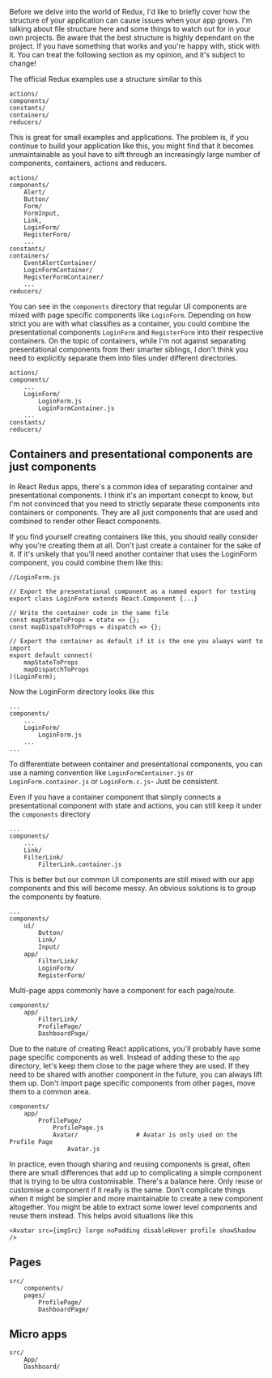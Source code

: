 Before we delve into the world of Redux, I'd like to briefly cover how the structure of your application can cause issues when your app grows. I'm talking about file structure here and some things to watch out for in your own projects. Be aware that the best structure is highly dependant on the project. If you have something that works and you're happy with, stick with it. You can treat the following section as my opinion, and it's subject to change!

The official Redux examples use a structure similar to this

```
actions/
components/
constants/
containers/
reducers/
```

This is great for small examples and applications. The problem is, if you continue to build your application like this, you might find that it becomes unmaintainable as youl have to sift through an increasingly large number of components, containers, actions and reducers.

```
actions/
components/
    Alert/
    Button/
    Form/
    FormInput,
    Link,
    LoginForm/
    RegisterForm/
    ...
constants/
containers/
    EventAlertContainer/
    LoginFormContainer/
    RegisterFormContainer/
    ...
reducers/
```

You can see in the `components` directory that regular UI components are mixed with page specific components like `LoginForm`. Depending on how strict you are with what classifies as a container, you could combine the presentational components `LoginForm` and `RegisterForm` into their respective containers. On the topic of containers, while I'm not against separating presentational components from their smarter siblings, I don't think you need to explicitly separate them into files under different directories.

```
actions/
components/
    ...
    LoginForm/
        LoginForm.js
        LoginFormContainer.js
    ...
constants/
reducers/
```

## Containers and presentational components are just components

In React Redux apps, there's a common idea of separating container and presentational components. I think it's an important conecpt to know, but I'm not convinced that you need to strictly separate these components into containers or components. They are all just components that are used and combined to render other React components.

If you find yourself creating containers like this, you should really consider why you're creating them at all. Don't just create a container for the sake of it. If it's unikely that you'll need another container that uses the LoginForm component, you could combine them like this:

```
//LoginForm.js

// Export the presentational component as a named export for testing
export class LoginForm extends React.Component {...}

// Write the container code in the same file
const mapStateToProps = state => {};
const mapDispatchToProps = dispatch => {};

// Export the container as default if it is the one you always want to import
export default connect(
    mapStateToProps
    mapDispatchToProps
)(LoginForm);
```

Now the LoginForm directory looks like this

```
...
components/
    ...
    LoginForm/
        LoginForm.js
    ...
...
```

To differentiate between container and presentational components, you can use a naming convention like `LoginFormContainer.js` or `LoginForm.container.js` or `LoginForm.c.js`- Just be consistent.

Even if you have a container component that simply connects a presentational component with state and actions, you can still keep it under the `components` directory

```
...
components/
    ...
    Link/
    FilterLink/
        FilterLink.container.js
```

This is better but our common UI components are still mixed with our app components and this will become messy. An obvious solutions is to group the components by feature.

```
...
components/
    ui/
        Button/
        Link/
        Input/
    app/
        FilterLink/
        LoginForm/
        RegisterForm/
```

Multi-page apps commonly have a component for each page/route.

```
components/
    app/
        FilterLink/
        ProfilePage/
        DashboardPage/
```

Due to the nature of creating React applications, you'll probably have some page specific components as well. Instead of adding these to the `app` directory, let's keep them close to the page where they are used. If they need to be shared with another component in the future, you can always lift them up. Don't import page specific components from other pages, move them to a common area.

```
components/
    app/
        ProfilePage/
            ProfilePage.js
            Avatar/                # Avatar is only used on the Profile Page
                Avatar.js
```

In practice, even though sharing and reusing components is great, often there are small differences that add up to complicating a simple component that is trying to be ultra customisable. There's a balance here. Only reuse or customise a component if it really is the same. Don't complicate things when it might be simpler and more maintainable to create a new component altogether. You might be able to extract some lower level components and reuse them instead. This helps avoid situations like this

`<Avatar src={imgSrc} large noPadding disableHover profile showShadow />`

## Pages

```
src/
    components/
    pages/
        ProfilePage/
        DashboardPage/
```

## Micro apps

```
src/
    App/
    Dashboard/
    
```



